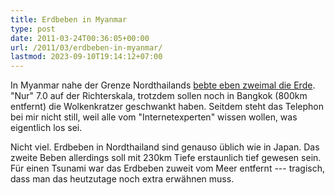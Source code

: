 ```yaml
---
title: Erdbeben in Myanmar
type: post
date: 2011-03-24T00:36:05+00:00
url: /2011/03/erdbeben-in-myanmar/
lastmod: 2023-09-10T19:14:12+07:00
---
```

In Myanmar nahe der Grenze Nordthailands [bebte eben zweimal die Erde][1]. "Nur" 7.0 auf der Richterskala, trotzdem sollen noch in Bangkok (800km entfernt) die Wolkenkratzer geschwankt haben. Seitdem steht das Telephon bei mir nicht still, weil alle vom "Internetexperten" wissen wollen, was eigentlich los sei.

Nicht viel. Erdbeben in Nordthailand sind genauso üblich wie in Japan. Das zweite Beben allerdings soll mit 230km Tiefe erstaunlich tief gewesen sein. Für einen Tsunami war das Erdbeben zuweit vom Meer entfernt --- tragisch, dass man das heutzutage noch extra erwähnen muss.

 [1]: http://abcnews.go.com/International/wireStory?id=13211209
